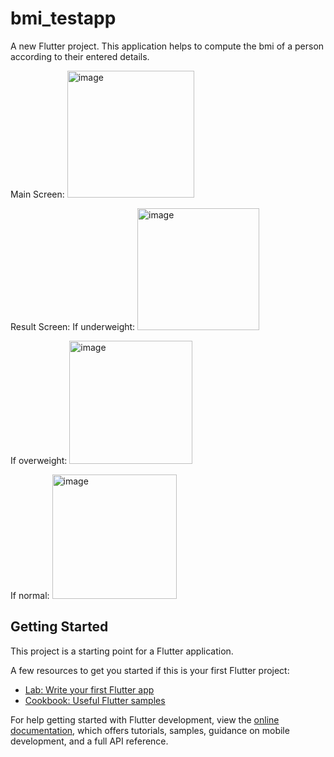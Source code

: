 # bmi_testapp

A new Flutter project.
This application helps to compute the bmi of a person according to their entered details.

Main Screen:
<img width="203" alt="image" src="https://user-images.githubusercontent.com/72095951/184946469-074d3a24-6b56-4d47-bfaf-ce26e0c3f3b1.png">

Result Screen:
If underweight:
<img width="195" alt="image" src="https://user-images.githubusercontent.com/72095951/184946745-6128295e-03c6-4e60-a186-1ce12b13c470.png">


If overweight:
<img width="197" alt="image" src="https://user-images.githubusercontent.com/72095951/184946609-76abe2f2-d006-4e27-b140-c2dcb6406200.png">

If normal:
<img width="199" alt="image" src="https://user-images.githubusercontent.com/72095951/184946670-c7606a81-cdfc-4729-841a-8e3c51be1d80.png">

## Getting Started

This project is a starting point for a Flutter application.

A few resources to get you started if this is your first Flutter project:

- [Lab: Write your first Flutter app](https://docs.flutter.dev/get-started/codelab)
- [Cookbook: Useful Flutter samples](https://docs.flutter.dev/cookbook)

For help getting started with Flutter development, view the
[online documentation](https://docs.flutter.dev/), which offers tutorials,
samples, guidance on mobile development, and a full API reference.
